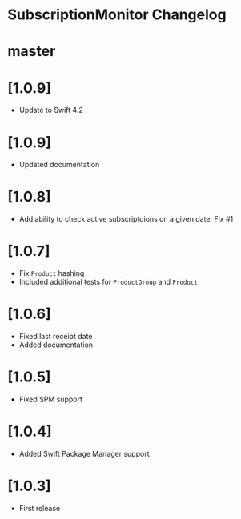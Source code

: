 SubscriptionMonitor Changelog
=============================

# master

# [1.0.9]
 - Update to Swift 4.2

# [1.0.9]
 - Updated documentation

# [1.0.8]
 - Add ability to check active subscriptoions on a given date. Fix #1

# [1.0.7]
 - Fix `Product` hashing
 - Included additional tests for `ProductGroup` and `Product`

# [1.0.6]
 
 - Fixed last receipt date
 - Added documentation

# [1.0.5]
 
 - Fixed SPM support

# [1.0.4]

 - Added Swift Package Manager support

# [1.0.3]

 - First release

